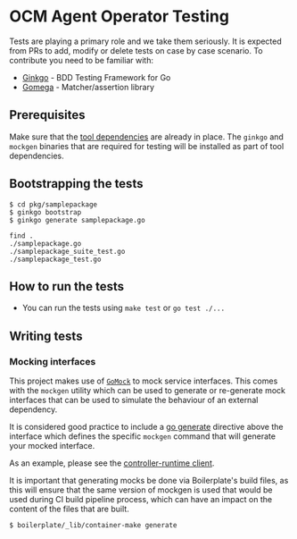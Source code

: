 # OCM Agent Operator Testing

Tests are playing a primary role and we take them seriously.
It is expected from PRs to add, modify or delete tests on case by case scenario.
To contribute you need to be familiar with:

* [Ginkgo](https://github.com/onsi/ginkgo) - BDD Testing Framework for Go
* [Gomega](https://onsi.github.io/gomega/) - Matcher/assertion library

## Prerequisites

Make sure that the [tool dependencies](https://github.com/openshift/ocm-agent-operator/blob/master/docs/development.md#dependencies) are already in place. The `ginkgo` and `mockgen` binaries that are required for testing will be installed as part of tool dependencies.

## Bootstrapping the tests
```
$ cd pkg/samplepackage
$ ginkgo bootstrap
$ ginkgo generate samplepackage.go

find .
./samplepackage.go
./samplepackage_suite_test.go
./samplepackage_test.go
```

## How to run the tests

* You can run the tests using `make test` or `go test ./...`

## Writing tests

### Mocking interfaces

This project makes use of [`GoMock`](https://github.com/golang/mock) to mock service interfaces. This comes with the `mockgen` utility which can be used to generate or re-generate mock interfaces that can be used to simulate the behaviour of an external dependency.

It is considered good practice to include a [go generate](https://golang.org/pkg/cmd/go/internal/generate/) directive above the interface which defines the specific `mockgen` command that will generate your mocked interface.

As an example, please see the [controller-runtime client](https://github.com/openshift/ocm-agent-operator/tree/master/pkg/util/test/mockgenerator/client/client.go).

It is important that generating mocks be done via Boilerplate's build files, as this will ensure that the same version of mockgen is used that would be used during CI build pipeline process, which can have an impact on the content of the files that are built.

```
$ boilerplate/_lib/container-make generate
```